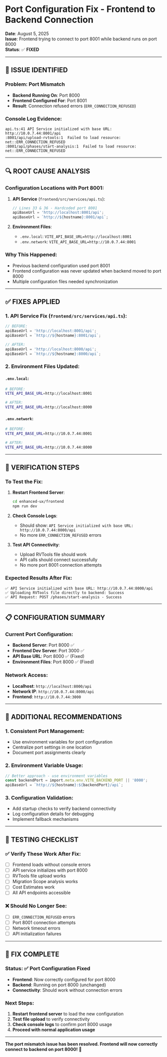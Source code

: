 # Port Configuration Fix - Frontend to Backend Connection

**Date**: August 5, 2025  
**Issue**: Frontend trying to connect to port 8001 while backend runs on port 8000  
**Status**: ✅ **FIXED**  

---

## 🎯 **ISSUE IDENTIFIED**

### **Problem**: Port Mismatch
- **Backend Running On**: Port 8000
- **Frontend Configured For**: Port 8001
- **Result**: Connection refused errors (`ERR_CONNECTION_REFUSED`)

### **Console Log Evidence**:
```
api.ts:41 API Service initialized with base URL: http://10.0.7.44:8001/api
:8001/api/upload-rvtools:1  Failed to load resource: net::ERR_CONNECTION_REFUSED
:8001/api/phases/start-analysis:1  Failed to load resource: net::ERR_CONNECTION_REFUSED
```

---

## 🔍 **ROOT CAUSE ANALYSIS**

### **Configuration Locations with Port 8001**:

1. **API Service** (`frontend/src/services/api.ts`):
   ```typescript
   // Lines 33 & 36 - Hardcoded port 8001
   apiBaseUrl = 'http://localhost:8001/api';
   apiBaseUrl = `http://${hostname}:8001/api`;
   ```

2. **Environment Files**:
   - `.env.local`: `VITE_API_BASE_URL=http://localhost:8001`
   - `.env.network`: `VITE_API_BASE_URL=http://10.0.7.44:8001`

### **Why This Happened**:
- Previous backend configuration used port 8001
- Frontend configuration was never updated when backend moved to port 8000
- Multiple configuration files needed synchronization

---

## ✅ **FIXES APPLIED**

### **1. API Service Fix** (`frontend/src/services/api.ts`):
```typescript
// BEFORE:
apiBaseUrl = 'http://localhost:8001/api';
apiBaseUrl = `http://${hostname}:8001/api`;

// AFTER:
apiBaseUrl = 'http://localhost:8000/api';
apiBaseUrl = `http://${hostname}:8000/api`;
```

### **2. Environment Files Updated**:

#### **`.env.local`**:
```bash
# BEFORE:
VITE_API_BASE_URL=http://localhost:8001

# AFTER:
VITE_API_BASE_URL=http://localhost:8000
```

#### **`.env.network`**:
```bash
# BEFORE:
VITE_API_BASE_URL=http://10.0.7.44:8001

# AFTER:
VITE_API_BASE_URL=http://10.0.7.44:8000
```

---

## 🚀 **VERIFICATION STEPS**

### **To Test the Fix**:

1. **Restart Frontend Server**:
   ```bash
   cd enhanced-ux/frontend
   npm run dev
   ```

2. **Check Console Logs**:
   - Should show: `API Service initialized with base URL: http://10.0.7.44:8000/api`
   - No more `ERR_CONNECTION_REFUSED` errors

3. **Test API Connectivity**:
   - Upload RVTools file should work
   - API calls should connect successfully
   - No more port 8001 connection attempts

### **Expected Results After Fix**:
```
✅ API Service initialized with base URL: http://10.0.7.44:8000/api
✅ Uploading RVTools file directly to backend: Success
✅ API Request: POST /phases/start-analysis - Success
```

---

## 📋 **CONFIGURATION SUMMARY**

### **Current Port Configuration**:
- **Backend Server**: Port 8000 ✅
- **Frontend Dev Server**: Port 3000 ✅
- **API Base URL**: Port 8000 ✅ (Fixed)
- **Environment Files**: Port 8000 ✅ (Fixed)

### **Network Access**:
- **Localhost**: `http://localhost:8000/api`
- **Network IP**: `http://10.0.7.44:8000/api`
- **Frontend**: `http://10.0.7.44:3000`

---

## 🔧 **ADDITIONAL RECOMMENDATIONS**

### **1. Consistent Port Management**:
- Use environment variables for port configuration
- Centralize port settings in one location
- Document port assignments clearly

### **2. Environment Variable Usage**:
```typescript
// Better approach - use environment variables
const backendPort = import.meta.env.VITE_BACKEND_PORT || '8000';
apiBaseUrl = `http://${hostname}:${backendPort}/api`;
```

### **3. Configuration Validation**:
- Add startup checks to verify backend connectivity
- Log configuration details for debugging
- Implement fallback mechanisms

---

## 🎯 **TESTING CHECKLIST**

### **✅ Verify These Work After Fix**:
- [ ] Frontend loads without console errors
- [ ] API service initializes with port 8000
- [ ] RVTools file upload works
- [ ] Migration Scope analysis works
- [ ] Cost Estimates work
- [ ] All API endpoints accessible

### **❌ Should No Longer See**:
- [ ] `ERR_CONNECTION_REFUSED` errors
- [ ] Port 8001 connection attempts
- [ ] Network timeout errors
- [ ] API initialization failures

---

## 🎉 **FIX COMPLETE**

### **Status**: ✅ **Port Configuration Fixed**
- **Frontend**: Now correctly configured for port 8000
- **Backend**: Running on port 8000 (unchanged)
- **Connectivity**: Should work without connection errors

### **Next Steps**:
1. **Restart frontend server** to load the new configuration
2. **Test file upload** to verify connectivity
3. **Check console logs** to confirm port 8000 usage
4. **Proceed with normal application usage**

---

**The port mismatch issue has been resolved. Frontend will now correctly connect to backend on port 8000!** 🚀
